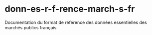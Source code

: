 # donn-es-r-f-rence-march-s-fr
Documentation du format de référence des données essentielles des marchés publics français
